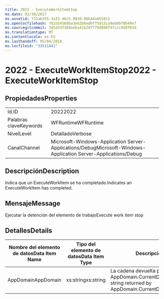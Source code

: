 ```yaml
---
title: 2022 - ExecuteWorkItemStop
ms.date: 03/30/2017
ms.assetid: 731a6355-3a33-46c5-9830-00b44a665812
ms.openlocfilehash: 781b54568ba3e62b6ed6f75913ca9eb0bf0b49e7
ms.sourcegitcommit: 3d5d33f384eeba41b2dff79d096f47ccc8d8f03d
ms.translationtype: MT
ms.contentlocale: es-ES
ms.lasthandoff: 05/04/2018
ms.locfileid: "33511441"
---
```

# <a name="2022---executeworkitemstop"></a><span data-ttu-id="1e875-102">2022 - ExecuteWorkItemStop</span><span class="sxs-lookup"><span data-stu-id="1e875-102">2022 - ExecuteWorkItemStop</span></span>
## <a name="properties"></a><span data-ttu-id="1e875-103">Propiedades</span><span class="sxs-lookup"><span data-stu-id="1e875-103">Properties</span></span>  
  
|||  
|-|-|  
|<span data-ttu-id="1e875-104">Id.</span><span class="sxs-lookup"><span data-stu-id="1e875-104">ID</span></span>|<span data-ttu-id="1e875-105">2022</span><span class="sxs-lookup"><span data-stu-id="1e875-105">2022</span></span>|  
|<span data-ttu-id="1e875-106">Palabras clave</span><span class="sxs-lookup"><span data-stu-id="1e875-106">Keywords</span></span>|<span data-ttu-id="1e875-107">WFRuntime</span><span class="sxs-lookup"><span data-stu-id="1e875-107">WFRuntime</span></span>|  
|<span data-ttu-id="1e875-108">Nivel</span><span class="sxs-lookup"><span data-stu-id="1e875-108">Level</span></span>|<span data-ttu-id="1e875-109">Detallado</span><span class="sxs-lookup"><span data-stu-id="1e875-109">Verbose</span></span>|  
|<span data-ttu-id="1e875-110">Canal</span><span class="sxs-lookup"><span data-stu-id="1e875-110">Channel</span></span>|<span data-ttu-id="1e875-111">Microsoft-Windows-Application Server-Applications/Debug</span><span class="sxs-lookup"><span data-stu-id="1e875-111">Microsoft-Windows-Application Server-Applications/Debug</span></span>|  
  
## <a name="description"></a><span data-ttu-id="1e875-112">Descripción</span><span class="sxs-lookup"><span data-stu-id="1e875-112">Description</span></span>  
 <span data-ttu-id="1e875-113">Indica que un ExecuteWorkItem se ha completado.</span><span class="sxs-lookup"><span data-stu-id="1e875-113">Indicates an ExecuteWorkItem has completed.</span></span>  
  
## <a name="message"></a><span data-ttu-id="1e875-114">Mensaje</span><span class="sxs-lookup"><span data-stu-id="1e875-114">Message</span></span>  
 <span data-ttu-id="1e875-115">Ejecutar la detención del elemento de trabajo</span><span class="sxs-lookup"><span data-stu-id="1e875-115">Execute work item stop</span></span>  
  
## <a name="details"></a><span data-ttu-id="1e875-116">Detalles</span><span class="sxs-lookup"><span data-stu-id="1e875-116">Details</span></span>  
  
|<span data-ttu-id="1e875-117">Nombre del elemento de datos</span><span class="sxs-lookup"><span data-stu-id="1e875-117">Data Item Name</span></span>|<span data-ttu-id="1e875-118">Tipo del elemento de datos</span><span class="sxs-lookup"><span data-stu-id="1e875-118">Data Item Type</span></span>|<span data-ttu-id="1e875-119">Descripción</span><span class="sxs-lookup"><span data-stu-id="1e875-119">Description</span></span>|  
|--------------------|--------------------|-----------------|  
|<span data-ttu-id="1e875-120">AppDomain</span><span class="sxs-lookup"><span data-stu-id="1e875-120">AppDomain</span></span>|<span data-ttu-id="1e875-121">xs:string</span><span class="sxs-lookup"><span data-stu-id="1e875-121">xs:string</span></span>|<span data-ttu-id="1e875-122">La cadena devuelta por AppDomain.CurrentDomain.FriendlyName.</span><span class="sxs-lookup"><span data-stu-id="1e875-122">The string returned by AppDomain.CurrentDomain.FriendlyName.</span></span>|
